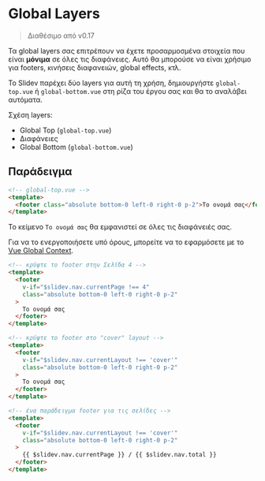 # Global Layers

> Διαθέσιμο από v0.17

Τα global layers σας επιτρέπουν να έχετε προσαρμοσμένα στοιχεία που είναι **μόνιμα** σε όλες τις διαφάνειες. Αυτό θα μπορούσε να είναι χρήσιμο για footers, κινήσεις διαφανειών, global effects, κτλ.

Το Slidev παρέχει δύο layers για αυτή τη χρήση, δημιουργήστε `global-top.vue` ή `global-bottom.vue` στη ρίζα του έργου σας και θα το αναλάβει αυτόματα.

Σχέση layers:

- Global Top (`global-top.vue`)
- Διαφάνειες
- Global Bottom (`global-bottom.vue`)

## Παράδειγμα

```html
<!-- global-top.vue -->
<template>
  <footer class="absolute bottom-0 left-0 right-0 p-2">Το ονομά σας</footer>
</template>
```

Το κείμενο `Το ονομά σας` θα εμφανιστεί σε όλες τις διαφάνειές σας.

Για να το ενεργοποιήσετε υπό όρους, μπορείτε να το εφαρμόσετε με το [Vue Global Context](/custom/vue-context).

```html
<!-- κρύψτε το footer στην Σελίδα 4 -->
<template>
  <footer
    v-if="$slidev.nav.currentPage !== 4"
    class="absolute bottom-0 left-0 right-0 p-2"
  >
    Το ονομά σας
  </footer>
</template>
```

```html
<!-- κρύψτε το footer στο "cover" layout -->
<template>
  <footer
    v-if="$slidev.nav.currentLayout !== 'cover'"
    class="absolute bottom-0 left-0 right-0 p-2"
  >
    Το ονομά σας
  </footer>
</template>
```

```html
<!-- ένα παράδειγμα footer για τις σελίδες -->
<template>
  <footer
    v-if="$slidev.nav.currentLayout !== 'cover'"
    class="absolute bottom-0 left-0 right-0 p-2"
  >
    {{ $slidev.nav.currentPage }} / {{ $slidev.nav.total }}
  </footer>
</template>
```
